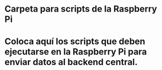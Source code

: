 # Carpeta para scripts de la Raspberry Pi
# Coloca aquí los scripts que deben ejecutarse en la Raspberry Pi para enviar datos al backend central.
